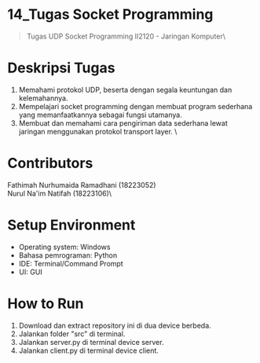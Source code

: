 # 14_Tugas Socket Programming
>Tugas UDP Socket Programming II2120 - Jaringan Komputer\

# Deskripsi Tugas
1. Memahami protokol UDP, beserta dengan segala keuntungan dan kelemahannya.
2. Mempelajari socket programming dengan membuat program sederhana yang memanfaatkannya sebagai fungsi utamanya.
3. Membuat dan memahami cara pengiriman data sederhana lewat jaringan menggunakan protokol transport layer.
\
# Contributors
Fathimah Nurhumaida Ramadhani (18223052)\
Nurul Na'im Natifah (18223106)\

# Setup Environment
- Operating system: Windows
- Bahasa pemrograman: Python
- IDE: Terminal/Command Prompt
- UI: GUI

# How to Run
1. Download dan extract repository ini di dua device berbeda.
2. Jalankan folder "src" di terminal.
3. Jalankan server.py di terminal device server.
4. Jalankan client.py di terminal device client.
